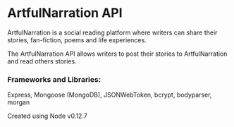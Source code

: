 # ArtfulNarration API

ArtfulNarration is a social reading platform where writers can share their stories, fan-fiction, poems and life experiences. 

The ArtfulNarration API allows writers to post their stories to ArtfulNarration and read others stories.

### Frameworks and Libraries: ###

Express, Mongoose (MongoDB), JSONWebToken, bcrypt, bodyparser, morgan

Created using Node v0.12.7
